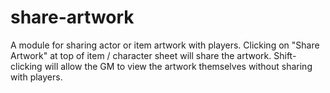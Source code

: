 # share-artwork
A module for sharing actor or item artwork with players. Clicking on "Share Artwork" at top of item / character sheet will share the
artwork. Shift-clicking will allow the GM to view the artwork themselves without sharing with players.